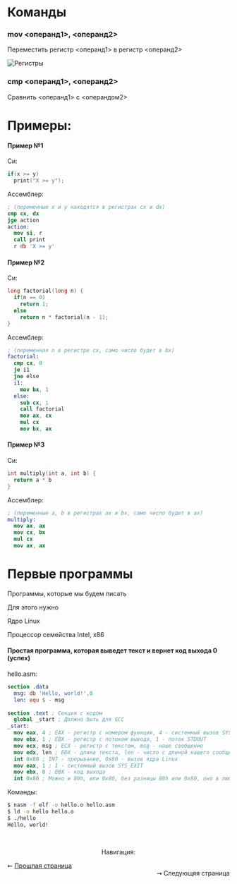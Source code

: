 # Команды
### mov <операнд1>, <операнд2>
Переместить регистр <операнд1> в регистр <операнд2>

![Регистры](https://upload.wikimedia.org/wikipedia/commons/thumb/1/15/Table_of_x86_Registers_svg.svg/1920px-Table_of_x86_Registers_svg.svg.png)

### cmp <операнд1>, <операнд2>
Сравнить <операнд1> с <операндом2>


# Примеры:

#### Пример №1

Си:
```c
if(x >= y)
  print("X >= y");
```

Ассемблер:
```nasm
; (переменные x и y находятся в регистрах cx и dx)
cmp cx, dx
jge action
action:
  mov si, r
  call print
  r db 'X >= y'
```

#### Пример №2

Си:
```c
long factorial(long n) {
  if(n == 0)
    return 1;
  else
    return n * factorial(n - 1);
}
```

Ассемблер:
```nasm
; (переменная n в регистре cx, само число будет в bx)
factorial:
  cmp cx, 0
  je i1
  jne else
  i1:
    mov bx, 1
  else:
    sub cx, 1
    call factorial
    mov ax, cx
    mul cx
    mov bx, ax
```

#### Пример №3

Си:
```c
int multiply(int a, int b) {
  return a * b
}
```

Ассемблер:
```nasm
; (переменные a, b в регистрах ax и bx, само число будет в ax)
multiply:
  mov ax, ax
  mov cx, bx
  mul cx
  mov ax, ax
```

# Первые программы

Программы, которые мы будем писать

Для этого нужно


Ядро Linux

Процессор семейства Intel, x86

#### Простая программа, которая выведет текст и вернет код выхода 0 (успех)

hello.asm:
```nasm
section .data
  msg: db 'Hello, world!',0
  len: equ $ - msg
 
section .text ; Секция с кодом
  global _start ; Должно быть для GCC
_start:
  mov eax, 4 ; EAX - регистр с номером функции, 4 - системный вызов SYS_WRITE
  mov ebx, 1 ; EBX - регистр с потоком вывода, 1 - поток STDOUT
  mov ecx, msg ; ECX - регистр с текстом, msg - наше сообщение
  mov edx, len ; EDX - длина текста, len - число с длиной нашего сообщения
  int 0x80 ; INT - прерывание, 0x80 - вызов ядра Linux
  mov eax, 1 ; 1 - системный вызов SYS_EXIT
  mov ebx, 0 ; EBX - код выхода
  int 0x80 ; Можно и 80h, или 0x80, без разницы 80h или 0x80, оно в любом случае будет вызывать ядро Linux
```

Команды:
```bash
$ nasm -f elf -o hello.o hello.asm
$ ld -o hello hello.o
$ ./hello
Hello, world!
```

<br/>
<p align="center">
Навигация:
  
  <div align="left">
    ⇜ <a href="commands.cmd">Прошлая страница</a>
  </div>
  <div align="right">
    ⇝ <a>Следующяя страница</a>
  </div>
</p>

